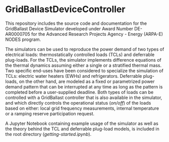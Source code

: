 # GridBallastDeviceController

This repository includes the source code and documentation for the GridBallast Device Simulator developed under Award Number DE-AR0000705 for the Advanced Research Projects Agency - Energy (ARPA-E) NODES program. 

The simulators can be used to reproduce the power demand of two types of electrical loads: thermostatically controlled loads (TCLs) and deferrable plug-loads. For the TCLs, the simulator implements difference equations of the thermal dynamics assuming either a single or a stratified thermal mass. Two specific end-uses have been considered to specialize the simulation of TCLs: electric water heaters (EWHs) and refrigerators. Deferrable plug-loads, on the other hand, are modeled as a fixed or parametrized power demand pattern that can be interrupted at any time as long as the pattern is completed before a user-supplied deadline. Both types of loads can be controlled with a GridBallast controller that is also available in the simulator, and which directly controls the operational status (*on/off*) of the loads based on either: local grid frequency measurements, internal temperature or a ramping reserve participation request.

A Jupyter Notebook containing example usage of the simulator as well as the theory behind the TCL and deferrable plug-load models, is included in the root directory (*getting-started.ipynb*). 
